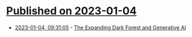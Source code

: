 # [Published on 2023-01-04](index.md)

* [2023-01-04, 09:31:05](https://news.ycombinator.com/item?id=34243709) - [The Expanding Dark Forest and Generative AI](https://maggieappleton.com/ai-dark-forest)
